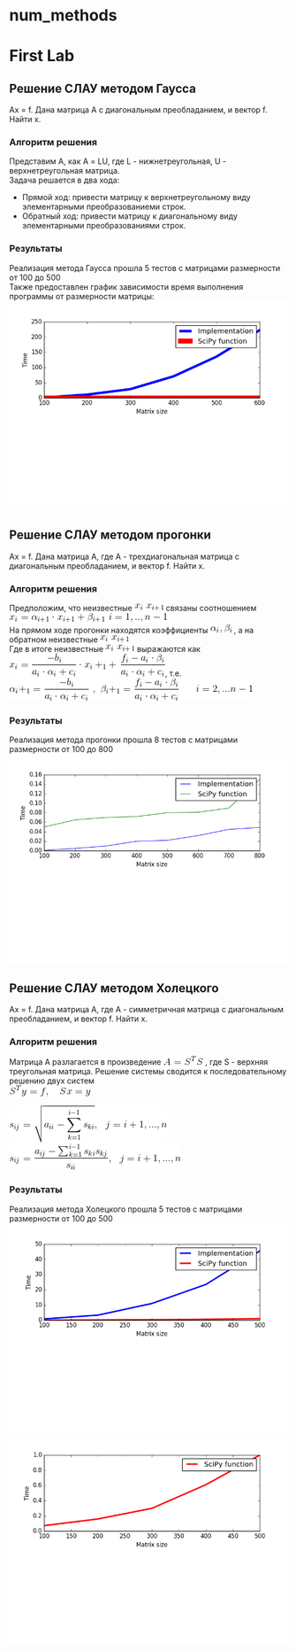 # num_methods
# First Lab
## Решение СЛАУ методом Гаусса
Ax = f. Дана матрица A с диагональным преобладанием, и вектор f. Найти x.
### Алгоритм решения
Представим А, как А = LU, где L - нижнетреугольная, U - верхнетреугольная матрица.  
Задача решается в два хода:  
- Прямой ход: привести матрицу к верхнетреугольному виду элементарными преобразованиеми строк.  
- Обратный ход: привести матрицу к диагональному виду элементарными преобразованиями строк.  
### Результаты  
Реализация метода Гаусса прошла 5 тестов с матрицами размерности от 100 до 500  
Также предоставлен график зависимости время выполнения программы от размерности матрицы:  
![pic](lab1/pic_gauss.png)
## Решение СЛАУ методом прогонки  
Ах = f. Дана матрица A, где А - трехдиагональная матрица с диагональным преобладанием, и вектор f. Найти x.
### Алгоритм решения  
Предположим, что неизвестные ![pic2](lab1/1.gif) связаны соотношением  
![pic3](lab1/CodeCogsEqn.gif)  
На прямом ходе прогонки находятся коэффициенты ![pic12](lab1/5.gif) , а на обратном неизвестные ![pic4](lab1/1.gif)  
Где в итоге неизвестные ![pic4](lab1/1.gif) выражаются как  
![pic5](lab1/2.gif), т.е.  
![pic6](lab1/3.gif)
### Результаты
Реализация метода прогонки прошла 8 тестов с матрицами размерности от 100 до 800  
![pic7](lab1/pic_sweep.png)  
## Решение СЛАУ методом Холецкого
Ах = f. Дана матрица А, где А - симметричная матрица с диагональным преобладанием, и вектор f. Найти х.  
### Алгоритм решения  
Матрица А разлагается в произведение ![pic11](lab1/formula/1.gif)  , где S - верхняя треугольная матрица. Решение системы сводится к последовательному решению двух систем  
![pic14](lab1/formula/2.gif)  

![pic15](lab1/formula/3.gif)  
![pic16](lab1/formula/5.gif)
### Результаты  
Реализация метода Холецкого прошла 5 тестов с матрицами размерности от 100 до 500  
![pic_chol](lab1/pic_chol.png)
![pic_chol1](lab1/pic_chol1.png)
